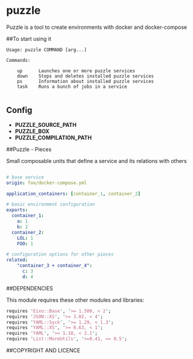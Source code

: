 puzzle
========

Puzzle is a tool to create environments with docker and docker-compose

##To start using it

```
Usage: puzzle COMMAND [arg...]

Commands:

    up      Launches one or more puzzle services
    down    Stops and deletes installed puzzle services
    ps      Information about installed puzzle services
    task    Runs a bunch of jobs in a service 
    
```

## Config

  - **PUZZLE_SOURCE_PATH**
  - **PUZZLE_BOX**
  - **PUZZLE_COMPILATION_PATH**

##Puzzle - Pieces

Small composable units that define a service and its relations with others

```yaml

# base service
origin: foo/docker-compose.yml 

application_containers: [container_1, container_2]

# basic environment configuration
exports:
  container_1:
    a: 1
    b: 2
  container_2:
    LOL: 1
    FOO: 1

# configuration options for other pieces
related:
    "container_3 + container_4": 
      c: 3
      d: 4 

```



##DEPENDENCIES

This module requires these other modules and libraries:

```perl
requires 'Eixo::Base', '>= 1.500, < 2';
requires 'JSON::XS', '>= 3.02, < 4';
requires 'YAML::Syck', '>= 1.29, < 1.3';
requires 'YAML::XS', '>= 0.63, < 1';
requires 'YAML', '>= 1.18, < 2.1';
requires 'List::MoreUtils', '>=0.41, <= 0.5';
```


##COPYRIGHT AND LICENCE


